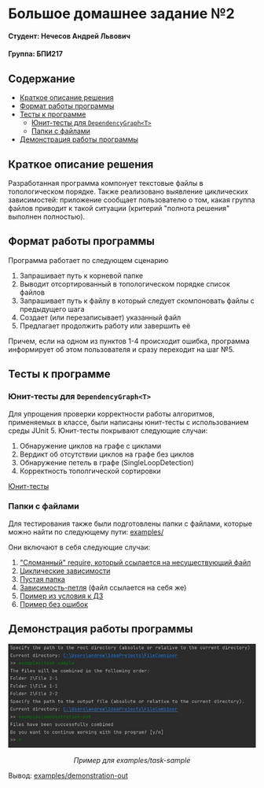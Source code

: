 # Большое домашнее задание №2

#### Студент: Нечесов Андрей Львович
#### Группа: БПИ217

## Содержание
- [Краткое описание решения](#краткое-описание-решения)
- [Формат работы программы](#формат-работы-программы)
- [Тесты к программе](#тесты-к-программе)
  - [Юнит-тесты для `DependencyGraph<T>`](#юнит-тесты-для-dependencygrapht)
  - [Папки с файлами](#папки-с-файлами)
- [Демонстрация работы программы](#демонстрация-работы-программы)

## Краткое описание решения
Разработанная программа компонует текстовые файлы в топологическом порядке.
Также реализовано выявление циклических зависимостей: приложение сообщает пользователю о том, какая группа файлов приводит к такой ситуации (критерий "полнота решения" выполнен полностью).

## Формат работы программы
Программа работает по следующем сценарию
1. Запрашивает путь к корневой папке
2. Выводит отсортированный в топологическом порядке список файлов
3. Запрашивает путь к файлу в который следует скомпоновать файлы с предыдущего шага
4. Создает (или перезаписывает) указанный файл
5. Предлагает продолжить работу или завершить её

Причем, если на одном из пунктов 1-4 происходит ошибка, программа информирует об этом пользователя и сразу переходит на шаг №5.

## Тесты к программе
### Юнит-тесты для `DependencyGraph<T>`
Для упрощения проверки корректности работы алгоритмов, применяемых в классе, были написаны юнит-тесты с использованием среды JUnit 5.
Юнит-тесты покрывают следующие случаи:
1. Обнаружение циклов на графе с циклами
2. Вердикт об отсутствии циклов на графе без циклов
3. Обнаружение петель в графе (SingleLoopDetection)
4. Корректность тополгической сортировки

[Юнит-тесты](src/test/java/DependencyGraphTest.java)


### Папки с файлами
Для тестирования также были подготовлены папки с файлами, которые можно найти по следующему пути: [examples/](examples)    

Они включают в себя следующие случаи:
1. ["Сломанный" require, который ссылается на несуществующий файл](examples/bad-require-sample)
2. [Циклические зависимости](examples/cycle-sample)
3. [Пустая папка](examples/empty-sample)
4. [Зависимость-петля](examples/loop-sample) (файл ссылается на себя же)
5. [Пример из условия к ДЗ](examples/task-sample)
6. [Пример без ошибок](examples/without-errors)

## Демонстрация работы программы
<p align="center">
<img src=screenshots/demonstration.jpg alt="alt of image">
</p>
<p align="center">
<em>Пример для examples/task-sample</em>
</p>

Вывод: [examples/demonstration-out](examples/demonstration-out)
